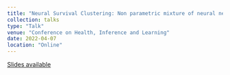 ```yaml
---
title: "Neural Survival Clustering: Non parametric mixture of neural networks for survival clustering"
collection: talks
type: "Talk"
venue: "Conference on Health, Inference and Learning"
date: 2022-04-07
location: "Online"
---
```


[Slides available](../files/2022.04-CHIL.pdf)